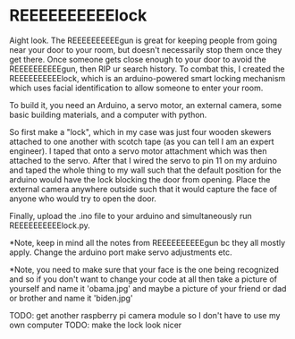 # REEEEEEEEEElock

Aight look. The REEEEEEEEEEgun is great for keeping people from going near your door to your room, but doesn't necessarily stop them once they get there. Once someone gets close enough to your door to avoid the REEEEEEEEEEgun, then RIP ur search history. To combat this, I created the REEEEEEEEEElock, which is an arduino-powered smart locking mechanism which uses facial identification to allow someone to enter your room. 


To build it, you need an Arduino, a servo motor, an external camera, some basic building materials, and a computer with python. 


So first make a "lock", which in my case was just four wooden skewers attached to one another with scotch tape (as you can tell I am an expert engineer). I taped that onto a servo motor attachment which was then attached to the servo. After that I wired the servo to pin 11 on my arduino and taped the whole thing to my wall such that the default position for the arduino would have the lock blocking the door from opening. Place the external camera anywhere outside such that it would capture the face of anyone who would try to open the door. 


Finally, upload the .ino file to your arduino and simultaneously run REEEEEEEEEElock.py. 


*Note, keep in mind all the notes from REEEEEEEEEEgun bc they all mostly apply. Change the arduino port make servo adjustments etc.

*Note, you need to make sure that your face is the one being recognized and so if you don't want to change your code at all then take a picture of yourself and name it 'obama.jpg' and maybe a picture of your friend or dad or brother and name it 'biden.jpg'


TODO: get another raspberry pi camera module so I don't have to use my own computer
TODO: make the lock look nicer
